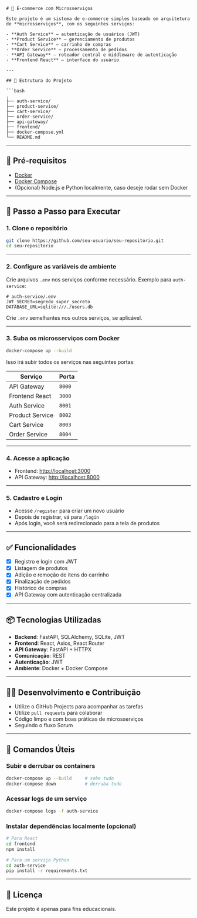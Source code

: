 
````
# 🛒 E-commerce com Microsserviços

Este projeto é um sistema de e-commerce simples baseado em arquitetura de **microsserviços**, com os seguintes serviços:

- **Auth Service** – autenticação de usuários (JWT)
- **Product Service** – gerenciamento de produtos
- **Cart Service** – carrinho de compras
- **Order Service** – processamento de pedidos
- **API Gateway** – roteador central e middleware de autenticação
- **Frontend React** – interface do usuário

---

## 📁 Estrutura do Projeto

```bash
.
├── auth-service/
├── product-service/
├── cart-service/
├── order-service/
├── api-gateway/
├── frontend/
├── docker-compose.yml
└── README.md
````

---

## 🚀 Pré-requisitos

* [Docker](https://www.docker.com/)
* [Docker Compose](https://docs.docker.com/compose/)
* (Opcional) Node.js e Python localmente, caso deseje rodar sem Docker

---

## 🧪 Passo a Passo para Executar

### 1. Clone o repositório

```bash
git clone https://github.com/seu-usuario/seu-repositorio.git
cd seu-repositorio
```

---

### 2. Configure as variáveis de ambiente

Crie arquivos `.env` nos serviços conforme necessário. Exemplo para `auth-service`:

```env
# auth-service/.env
JWT_SECRET=segredo_super_secreto
DATABASE_URL=sqlite:///./users.db
```

Crie `.env` semelhantes nos outros serviços, se aplicável.

---

### 3. Suba os microsserviços com Docker

```bash
docker-compose up --build
```

Isso irá subir todos os serviços nas seguintes portas:

| Serviço         | Porta  |
| --------------- | ------ |
| API Gateway     | `8000` |
| Frontend React  | `3000` |
| Auth Service    | `8001` |
| Product Service | `8002` |
| Cart Service    | `8003` |
| Order Service   | `8004` |

---

### 4. Acesse a aplicação

* Frontend: [http://localhost:3000](http://localhost:3000)
* API Gateway: [http://localhost:8000](http://localhost:8000)

---

### 5. Cadastro e Login

* Acesse `/register` para criar um novo usuário
* Depois de registrar, vá para `/login`
* Após login, você será redirecionado para a tela de produtos

---

## ✅ Funcionalidades

* [x] Registro e login com JWT
* [x] Listagem de produtos
* [x] Adição e remoção de itens do carrinho
* [x] Finalização de pedidos
* [x] Histórico de compras
* [x] API Gateway com autenticação centralizada

---

## 📦 Tecnologias Utilizadas

* **Backend**: FastAPI, SQLAlchemy, SQLite, JWT
* **Frontend**: React, Axios, React Router
* **API Gateway**: FastAPI + HTTPX
* **Comunicação**: REST
* **Autenticação**: JWT
* **Ambiente**: Docker + Docker Compose

---

## 👨‍💻 Desenvolvimento e Contribuição

* Utilize o GitHub Projects para acompanhar as tarefas
* Utilize `pull requests` para colaborar
* Código limpo e com boas práticas de microsserviços
* Seguindo o fluxo Scrum

---

## 🧹 Comandos Úteis

### Subir e derrubar os containers

```bash
docker-compose up --build     # sobe tudo
docker-compose down           # derruba tudo
```

### Acessar logs de um serviço

```bash
docker-compose logs -f auth-service
```

### Instalar dependências localmente (opcional)

```bash
# Para React
cd frontend
npm install

# Para um serviço Python
cd auth-service
pip install -r requirements.txt
```

---

## 📌 Licença

Este projeto é apenas para fins educacionais.

```

